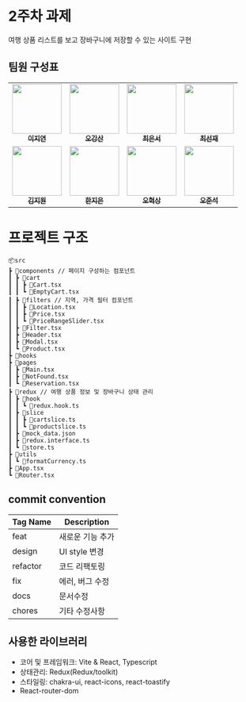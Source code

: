 # 2주차 과제

여행 상품 리스트를 보고 장바구니에 저장할 수 있는 사이트 구현

## 팀원 구성표

<table>
  <tr>
    <td align="center">
      <a href="https://github.com/jiyeon2">
      <img src="https://avatars.githubusercontent.com/u/18395475?v=4" width="100px;" alt=""/>
      <br />
      <sub><b>이지연</b></sub>
      </a>
    </td>
    <td align="center">
      <a href="https://github.com/ggsno">
      <img src="https://avatars.githubusercontent.com/u/46833758?v=4" width="100px;" alt=""/>
      <br />
      <sub><b>오강산</b></sub>
      </a>
    </td>
    <td align="center">
      <a href="https://github.com/yses9296">
      <img src="https://avatars.githubusercontent.com/u/54027716?v=4" width="100px;" alt=""/>
      <br />
      <sub><b>최은서</b></sub>
      </a>
    </td>
        <td align="center">
      <a href="https://github.com/tjswo2292">
      <img src="https://avatars.githubusercontent.com/u/55657931?v=4" width="100px;" alt=""/>
      <br />
      <sub><b>최선재</b></sub>
      </a>
    </td>
</tr>
<tr>
    <td align="center">
      <a href="https://github.com/jiwonmik">
      <img src="https://avatars.githubusercontent.com/u/59993029?v=4" width="100px;" alt=""/>
      <br />
      <sub><b>김지원</b></sub>
      </a>
    </td>
    <td align="center">
      <a href="https://github.com/onezeun">
      <img src="https://avatars.githubusercontent.com/u/78632052?v=4" width="100px;" alt=""/>
      <br />
      <sub><b>한지은</b></sub>
      </a>
    </td>
    <td align="center">
      <a href="https://github.com/iuesver">
      <img src="https://avatars.githubusercontent.com/u/87600354?v=4" width="100px;" alt=""/>
      <br />
      <sub><b>오혁상</b></sub>
      </a>
    </td>
      <td align="center">
      <a href="https://github.com/junseokoh-hub">
      <img src="https://avatars.githubusercontent.com/u/99642719?v=4" width="100px;" alt=""/>
      <br />
      <sub><b>오준석</b></sub>
      </a>
    </td>

  </tr>
</table>

# 프로젝트 구조

```
📦src
┣ 📂components // 페이지 구성하는 컴포넌트
┃ ┣ 📂cart
┃ ┃ ┣ 📜Cart.tsx
┃ ┃ ┗ 📜EmptyCart.tsx
┃ ┣ 📂filters // 지역, 가격 필터 컴포넌트
┃ ┃ ┣ 📜Location.tsx
┃ ┃ ┣ 📜Price.tsx
┃ ┃ ┗ 📜PriceRangeSlider.tsx
┃ ┣ 📜Filter.tsx
┃ ┣ 📜Header.tsx
┃ ┣ 📜Modal.tsx
┃ ┗ 📜Product.tsx
┣ 📂hooks
┣ 📂pages
┃ ┣ 📜Main.tsx
┃ ┣ 📜NotFound.tsx
┃ ┗ 📜Reservation.tsx
┣ 📂redux // 여행 상품 정보 및 장바구니 상태 관리
┃ ┣ 📂hook
┃ ┃ ┗ 📜redux.hook.ts
┃ ┣ 📂slice
┃ ┃ ┣ 📜cartslice.ts
┃ ┃ ┗ 📜productslice.ts
┃ ┣ 📜mock_data.json
┃ ┣ 📜redux.interface.ts
┃ ┗ 📜store.ts
┣ 📂utils
┃ ┗ 📜formatCurrency.ts
┣ 📜App.tsx
┗ 📜Router.tsx
```

## commit convention

| Tag Name | Description      |
| -------- | ---------------- |
| feat     | 새로운 기능 추가 |
| design   | UI style 변경    |
| refactor | 코드 리팩토링    |
| fix      | 에러, 버그 수정  |
| docs     | 문서수정         |
| chores   | 기타 수정사항    |

## 사용한 라이브러리

- 코어 및 프레임워크: Vite & React, Typescript
- 상태관리: Redux(Redux/toolkit)
- 스타일링: chakra-ui, react-icons, react-toastify
- React-router-dom
